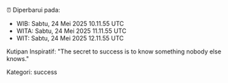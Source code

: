 ⏰ Diperbarui pada:
- WIB: Sabtu, 24 Mei 2025 10.11.55 UTC
- WITA: Sabtu, 24 Mei 2025 11.11.55 UTC
- WIT: Sabtu, 24 Mei 2025 12.11.55 UTC

Kutipan Inspiratif:
"The secret to success is to know something nobody else knows."


Kategori: success

